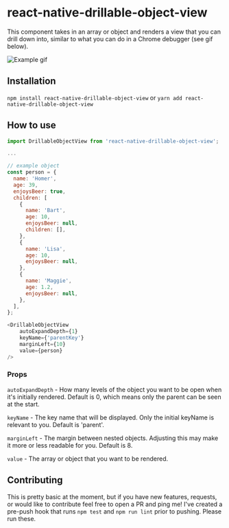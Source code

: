 # react-native-drillable-object-view

This component takes in an array or object and renders a view that you can drill down into, similar to what you can do in a Chrome debugger (see gif below).

![Example gif](https://i.imgur.com/XRoLP27.gif)


## Installation
```npm install react-native-drillable-object-view``` or ```yarn add react-native-drillable-object-view```


## How to use
```js
import DrillableObjectView from 'react-native-drillable-object-view';

...

// example object
const person = {
  name: 'Homer',
  age: 39,
  enjoysBeer: true,
  children: [
    {
      name: 'Bart',
      age: 10,
      enjoysBeer: null,
      children: [],
    },
    {
      name: 'Lisa',
      age: 10,
      enjoysBeer: null,
    },
    {
      name: 'Maggie',
      age: 1.2,
      enjoysBeer: null,
    },
  ],
};

<DrillableObjectView
    autoExpandDepth={1}
    keyName={'parentKey'}
    marginLeft={10}
    value={person}
/>
```

### Props

```autoExpandDepth``` - How many levels of the object you want to be open when it's initially rendered. Default is 0, which means only the parent can be seen at the start.

```keyName``` - The key name that will be displayed. Only the initial keyName is relevant to you. Default is 'parent'.

```marginLeft``` - The margin between nested objects. Adjusting this may make it more or less readable for you. Default is 8.

```value``` - The array or object that you want to be rendered.

## Contributing
This is pretty basic at the moment, but if you have new features, requests, or would like to contribute feel free to open a PR and ping me!
I've created a pre-push hook that runs ```npm test``` and ```npm run lint``` prior to pushing. Please run these.